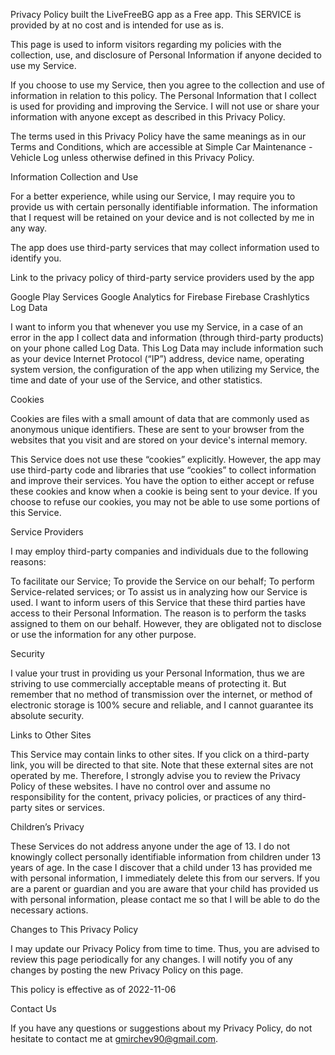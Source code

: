 Privacy Policy
built the LiveFreeBG app as a Free app. This SERVICE is provided 
by at no cost and is intended for use as is.

This page is used to inform visitors regarding my policies with the 
collection, use, and disclosure of Personal Information if anyone decided 
to use my Service.

If you choose to use my Service, then you agree to the collection and use 
of information in relation to this policy. The Personal Information that I 
collect is used for providing and improving the Service. I will not use or 
share your information with anyone except as described in this Privacy 
Policy.

The terms used in this Privacy Policy have the same meanings as in our 
Terms and Conditions, which are accessible at Simple Car Maintenance - Vehicle Log unless 
otherwise defined in this Privacy Policy.

Information Collection and Use

For a better experience, while using our Service, I may require you to 
provide us with certain personally identifiable information. The 
information that I request will be retained on your device and is not 
collected by me in any way.

The app does use third-party services that may collect information used to 
identify you.

Link to the privacy policy of third-party service providers used by the 
app

Google Play Services
Google Analytics for Firebase
Firebase Crashlytics
Log Data

I want to inform you that whenever you use my Service, in a case of an 
error in the app I collect data and information (through third-party 
products) on your phone called Log Data. This Log Data may include 
information such as your device Internet Protocol (“IP”) address, device 
name, operating system version, the configuration of the app when 
utilizing my Service, the time and date of your use of the Service, and 
other statistics.

Cookies

Cookies are files with a small amount of data that are commonly used as 
anonymous unique identifiers. These are sent to your browser from the 
websites that you visit and are stored on your device's internal memory.

This Service does not use these “cookies” explicitly. However, the app may 
use third-party code and libraries that use “cookies” to collect 
information and improve their services. You have the option to either 
accept or refuse these cookies and know when a cookie is being sent to 
your device. If you choose to refuse our cookies, you may not be able to 
use some portions of this Service.

Service Providers

I may employ third-party companies and individuals due to the following 
reasons:

To facilitate our Service;
To provide the Service on our behalf;
To perform Service-related services; or
To assist us in analyzing how our Service is used.
I want to inform users of this Service that these third parties have 
access to their Personal Information. The reason is to perform the tasks 
assigned to them on our behalf. However, they are obligated not to 
disclose or use the information for any other purpose.

Security

I value your trust in providing us your Personal Information, thus we are 
striving to use commercially acceptable means of protecting it. But 
remember that no method of transmission over the internet, or method of 
electronic storage is 100% secure and reliable, and I cannot guarantee its 
absolute security.

Links to Other Sites

This Service may contain links to other sites. If you click on a 
third-party link, you will be directed to that site. Note that these 
external sites are not operated by me. Therefore, I strongly advise you to 
review the Privacy Policy of these websites. I have no control over and 
assume no responsibility for the content, privacy policies, or practices 
of any third-party sites or services.

Children’s Privacy

These Services do not address anyone under the age of 13. I do not 
knowingly collect personally identifiable information from children under 
13 years of age. In the case I discover that a child under 13 has provided 
me with personal information, I immediately delete this from our servers. 
If you are a parent or guardian and you are aware that your child has 
provided us with personal information, please contact me so that I will be 
able to do the necessary actions.

Changes to This Privacy Policy

I may update our Privacy Policy from time to time. Thus, you are advised 
to review this page periodically for any changes. I will notify you of any 
changes by posting the new Privacy Policy on this page.

This policy is effective as of 2022-11-06

Contact Us

If you have any questions or suggestions about my Privacy Policy, do not 
hesitate to contact me at gmirchev90@gmail.com.
